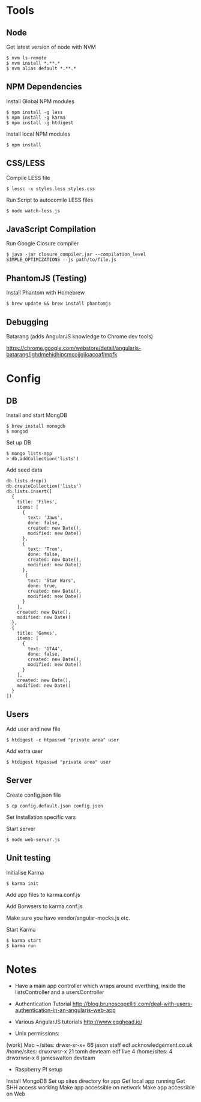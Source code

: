 # Tools
## Node
Get latest version of node with NVM

```
$ nvm ls-remote
$ nvm install *.**.*
$ nvm alias default *.**.*
```
## NPM Dependencies
Install Global NPM modules

```
$ npm install -g less
$ npm install -g karma
$ npm install -g htdigest
```
Install local NPM modules

```
$ npm install
```
## CSS/LESS
Compile LESS file

```
$ lessc -x styles.less styles.css
```
Run Script to autocomile LESS files

```
$ node watch-less.js
```
## JavaScript Compilation
Run Google Closure compiler

```
$ java -jar closure_compiler.jar --compilation_level SIMPLE_OPTIMIZATIONS --js path/to/file.js
```
##  PhantomJS (Testing)
Install Phantom with Homebrew

```
$ brew update && brew install phantomjs
```
## Debugging
Batarang (adds AngularJS knowledge to Chrome dev tools)

<https://chrome.google.com/webstore/detail/angularjs-batarang/ighdmehidhipcmcojjgiloacoafjmpfk>
# Config
## DB
Install and start MongDB

```
$ brew install monogdb
$ mongod
```
Set up DB

```
$ mongo lists-app
> db.addCollection('lists')
```

Add seed data

```
db.lists.drop()
db.createCollection('lists')
db.lists.insert([
  {
    title: 'Films',
    items: [
      {
        text: 'Jaws',
        done: false,
        created: new Date(),
        modified: new Date()
      }, 
      {
        text: 'Tron',
        done: false,
        created: new Date(),
        modified: new Date()
      },
       {
        text: 'Star Wars',
        done: true,
        created: new Date(),
        modified: new Date()
      }
    ],
    created: new Date(),
    modified: new Date()
  },
  {
    title: 'Games',
    items: [
      {
        text: 'GTA4',
        done: false,
        created: new Date(),
        modified: new Date()
      }
    ],
    created: new Date(),
    modified: new Date()
  }
])
```
## Users
Add user and new file

```
$ htdigest -c htpasswd "private area" user
```
Add extra user

```
$ htdigest htpasswd "private area" user
```
## Server
Create config.json file

```
$ cp config.default.json config.json
```
Set Installation specific vars

Start server

```
$ node web-server.js
```

## Unit testing
Initialise Karma

```
$ karma init
```
Add app files to karma.conf.js

Add Borwsers to karma.conf.js

Make sure you have vendor/angular-mocks.js etc.

Start Karma

```
$ karma start
$ karma run
```
# Notes

* Have a main app controller which wraps around everthing, inside the listsController
and a usersController

* Authentication Tutorial <http://blog.brunoscopelliti.com/deal-with-users-authentication-in-an-angularjs-web-app>

* Various AngularJS tutorials <http://www.egghead.io/>

* Unix permissions:

(work) Mac ~/sites:                     drwxr-xr-x+   66 jason        staff
edf.acknowledgement.co.uk /home/sites:  drwxrwsr-x    21 tomh         devteam
edf live 4 /home/sites: 4               drwxrwsr-x     6 jameswalton  devteam

* Raspberry PI setup

Install MongoDB
Set up sites directory for app
Get local app running
Get SHH access working
Make app accessible on network
Make app accessible on Web